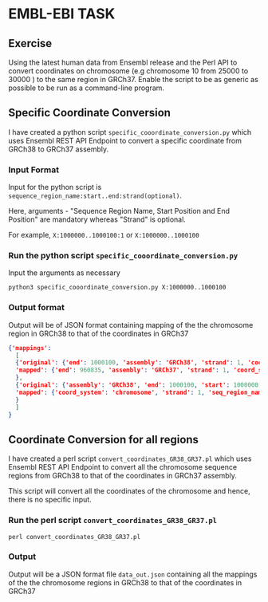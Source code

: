 # EMBL-EBI TASK

## Exercise

Using the latest human data from Ensembl release and the Perl API to convert coordinates on chromosome (e.g chromosome 10 from 25000 to 30000 ) to the same region in GRCh37. Enable the script to be as generic as possible to be run as a command-line program.

## Specific Coordinate Conversion

I have created a python script ```specific_cooordinate_conversion.py``` which uses Ensembl REST API Endpoint to convert a specific coordinate from GRCh38 to GRCh37 assembly.


### Input Format 

Input for the python script is ```sequence_region_name:start..end:strand(optional)```.

Here, arguments - "Sequence Region Name, Start Position and End Position" are mandatory whereas "Strand" is optional.

For example,
```X:1000000..1000100:1``` or ```X:1000000..1000100```



### Run the python script ```specific_cooordinate_conversion.py```

Input the arguments as necessary
```
python3 specific_cooordinate_conversion.py X:1000000..1000100
```

### Output format

Output will be of JSON format containing mapping of the the chromosome region in GRCh38 to that of the coordinates in GRCh37

```json
{'mappings': 
  [
  {'original': {'end': 1000100, 'assembly': 'GRCh38', 'strand': 1, 'coord_system': 'chromosome', 'start': 1000000, 'seq_region_name': 'X'}, 
  'mapped': {'end': 960835, 'assembly': 'GRCh37', 'strand': 1, 'coord_system': 'chromosome', 'seq_region_name': 'X', 'start': 960735}
  }, 
  {'original': {'assembly': 'GRCh38', 'end': 1000100, 'start': 1000000, 'seq_region_name': 'X', 'strand': 1, 'coord_system': 'chromosome'}, 
  'mapped': {'coord_system': 'chromosome', 'strand': 1, 'seq_region_name': 'HG480_HG481_PATCH', 'start': 960735, 'end': 960835, 'assembly': 'GRCh37'}
  }
  ]
}
```

## Coordinate Conversion for all regions

I have created a perl script ```convert_coordinates_GR38_GR37.pl``` which uses Ensembl REST API Endpoint to convert all the chromosome sequence regions from GRCh38 to that of the coordinates in GRCh37 assembly.

This script will convert all the coordinates of the chromosome and hence, there is no specific input.

### Run the perl script ```convert_coordinates_GR38_GR37.pl```

```
perl convert_coordinates_GR38_GR37.pl
```

### Output

Output will be a JSON format file ```data_out.json``` containing all the mappings of the the chromosome regions in GRCh38 to that of the coordinates in GRCh37

